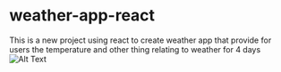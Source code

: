 # weather-app-react
This is a new project using react to create weather app that provide for users the temperature and other thing relating to weather for 4 days
![Alt Text](./Screenshot.jpg)
